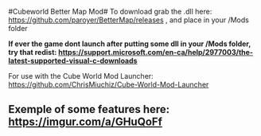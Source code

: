 #Cubeworld Better Map Mod#
To download grab the .dll here: https://github.com/paroyer/BetterMap/releases ,  and place in your /Mods folder


**If ever the game dont launch after putting some dll in your /Mods folder, try that redist: https://support.microsoft.com/en-ca/help/2977003/the-latest-supported-visual-c-downloads**


For use with the Cube World Mod Launcher: https://github.com/ChrisMiuchiz/Cube-World-Mod-Launcher


## Exemple of some features here: https://imgur.com/a/GHuQoFf

